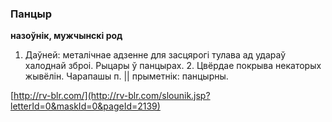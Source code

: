 ### Панцыр
**назоўнік, мужчынскі род**

1. Даўней: металічнае адзенне для засцярогі тулава ад удараў халоднай зброі. Рыцары ў панцырах. 2. Цвёрдае покрыва некаторых жывёлін. Чарапашы п. || прыметнік: панцырны.

<a rel="author">[http://rv-blr.com/](http://rv-blr.com/slounik.jsp?letterId=0&maskId=0&pageId=2139)</a>
